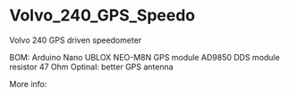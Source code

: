 # Volvo_240_GPS_Speedo
Volvo 240 GPS driven speedometer

BOM:
Arduino Nano
UBLOX NEO-M8N GPS module
AD9850 DDS module
resistor 47 Ohm
Optinal: better GPS antenna

More info:
